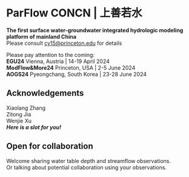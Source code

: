 # ParFlow CONCN | 上善若水  
**The first surface water-groundwater integrated hydrologic modeling platform of mainland China**  
Please consult cy15@princeton.edu for details

Please pay attention to the coming:  
**EGU24**  Vienna, Austria | 14-19 April 2024  
**ModFlow&More24**  Princeton, USA | 2-5 June 2024  
**AOGS24**  Pyeongchang, South Korea | 23-28 June 2024  
## Acknowledgements  
Xiaolang Zhang  
Zitong Jia  
Wenjie Xu  
***Here is a slot for you!***
## Open for collaboration
Welcome sharing water table depth and streamflow observations.  
Or talking about potential collaboration using your observations.  

